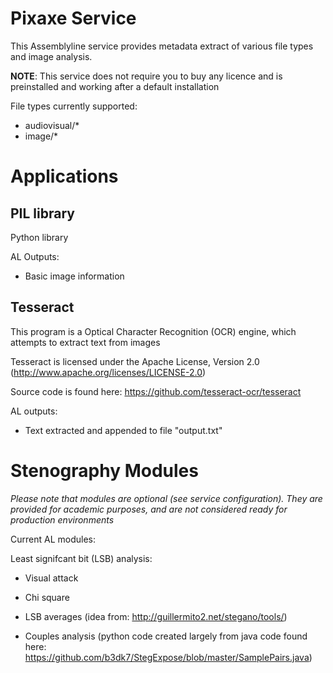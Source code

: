 # Pixaxe Service

This Assemblyline service provides metadata extract of various file types and 
image analysis.

**NOTE**: This service does not require you to buy any licence and is
preinstalled and working after a default installation

File types currently supported:

- audiovisual/*
- image/*


# Applications

## PIL library

Python library

AL Outputs:

- Basic image information

## Tesseract

This program is a Optical Character Recognition (OCR) engine, which attempts to extract text from images

Tesseract is licensed under the Apache License, Version 2.0 (http://www.apache.org/licenses/LICENSE-2.0)

Source code is found here: https://github.com/tesseract-ocr/tesseract

AL outputs:

- Text extracted and appended to file "output.txt"


# Stenography Modules

*Please note that modules are optional (see service configuration). They are provided for academic purposes, 
and are not considered ready for production environments*

Current AL modules:

Least signifcant bit (LSB) analysis:

- Visual attack

- Chi square 

- LSB averages (idea from: http://guillermito2.net/stegano/tools/)

- Couples analysis (python code created largely from java code found here: https://github.com/b3dk7/StegExpose/blob/master/SamplePairs.java)


